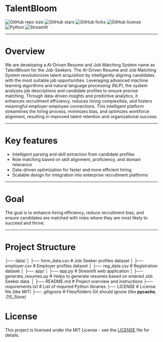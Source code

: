 # TalentBloom

![GitHub repo size](https://img.shields.io/github/repo-size/nivea31/TalentBloom)
![GitHub stars](https://img.shields.io/github/stars/nivea31/TalentBloom?style=social)
![GitHub forks](https://img.shields.io/github/forks/nivea31/TalentBloom?style=social)
![GitHub license](https://img.shields.io/github/license/nivea31/TalentBloom)
![Python](https://img.shields.io/badge/Python-3.8%2B-blue)
![Streamlit](https://img.shields.io/badge/Streamlit-App-red)

---

# Overview

We are developing a AI-Driven Resume and Job Matching System name as TalentBloom for the Job-Seekers. The AI-Driven Resume and Job Matching System revolutionizes talent acquisition by intelligently aligning candidates with the most suitable job opportunities. Leveraging advanced machine learning algorithms and natural language processing (NLP), the system analyzes job descriptions and candidate profiles to ensure precise matching. Through data-driven insights and predictive analytics, it enhances recruitment efficiency, reduces hiring complexities, and fosters meaningful employer-employee connections. This intelligent platform streamlines the hiring process, minimizes bias, and optimizes workforce alignment, resulting in improved talent retention and organizational success.

---

# Key features

- Intelligent parsing and skill extraction from candidate profiles
- Role matching based on skill alignment, proficiency, and domain relevance
- Data-driven optimization for faster and more efficient hiring
- Scalable design for integration into enterprise recruitment platforms

---

# Goal

The goal is to enhance hiring efficiency, reduce recruitment bias, and ensure candidates are matched with roles where they are most likely to succeed and thrive.

---

# Project Structure

├── data/
│   ├── form_data.csv          # Job Seeker profiles dataset
│   ├── employer.csv           # Employer profiles dataset
│   ├── reg_data.csv           # Registration dataset
│
├── app/
│   ├── app.py                   # Streamlit web application
│   ├── generate_resumes.py      # Helps to generate resumes based on entered Job Seeker data.
│
├── README.md                    # Project overview and instructions
├── requirements.txt             # List of required Python libraries
├── LICENSE                      # License file (like MIT)
├── .gitignore                   # Files/folders Git should ignore (like __pycache__, .DS_Store)

# License
This project is licensed under the MIT License - see the [LICENSE](LICENSE) file for details.
